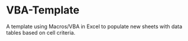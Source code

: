 # VBA-Template
A template using Macros/VBA in Excel to populate new sheets with data tables based on cell criteria.
